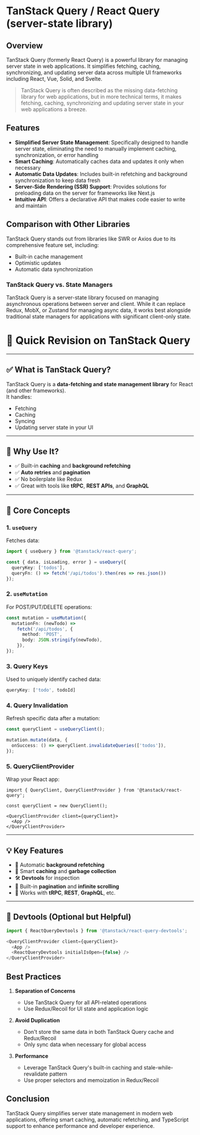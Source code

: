 # TanStack Query / React Query (server-state library)

## Overview

TanStack Query (formerly React Query) is a powerful library for managing server state in web applications. It simplifies fetching, caching, synchronizing, and updating server data across multiple UI frameworks including React, Vue, Solid, and Svelte.

> TanStack Query is often described as the missing data-fetching library for web applications, but in more technical terms, it makes fetching, caching, synchronizing and updating server state in your web applications a breeze.

## Features

- **Simplified Server State Management**: Specifically designed to handle server state, eliminating the need to manually implement caching, synchronization, or error handling
- **Smart Caching**: Automatically caches data and updates it only when necessary
- **Automatic Data Updates**: Includes built-in refetching and background synchronization to keep data fresh
- **Server-Side Rendering (SSR) Support**: Provides solutions for preloading data on the server for frameworks like Next.js
- **Intuitive API**: Offers a declarative API that makes code easier to write and maintain

## Comparison with Other Libraries

TanStack Query stands out from libraries like SWR or Axios due to its comprehensive feature set, including:
- Built-in cache management
- Optimistic updates
- Automatic data synchronization

### TanStack Query vs. State Managers

TanStack Query is a server-state library focused on managing asynchronous operations between server and client. While it can replace Redux, MobX, or Zustand for managing async data, it works best alongside traditional state managers for applications with significant client-only state.


# 🧠 Quick Revision on **TanStack Query**

---

## ✅ What is TanStack Query?

TanStack Query is a **data-fetching and state management library** for React (and other frameworks).  
It handles:

- Fetching  
- Caching  
- Syncing  
- Updating server state in your UI  

---

## 🚀 Why Use It?

- ✅ Built-in **caching** and **background refetching**  
- ✅ **Auto retries** and **pagination**  
- ✅ No boilerplate like Redux  
- ✅ Great with tools like **tRPC**, **REST APIs**, and **GraphQL**

---

## 🧠 Core Concepts

### 1. `useQuery`

Fetches data:

```ts
import { useQuery } from '@tanstack/react-query';

const { data, isLoading, error } = useQuery({
  queryKey: ['todos'],
  queryFn: () => fetch('/api/todos').then(res => res.json())
});
```

### 2. `useMutation`

For POST/PUT/DELETE operations:

```ts
const mutation = useMutation({
  mutationFn: (newTodo) =>
    fetch('/api/todos', {
      method: 'POST',
      body: JSON.stringify(newTodo),
    }),
});
```

### 3. Query Keys

Used to uniquely identify cached data:

```ts
queryKey: ['todo', todoId]
```

### 4. Query Invalidation

Refresh specific data after a mutation:

```ts
const queryClient = useQueryClient();

mutation.mutate(data, {
  onSuccess: () => queryClient.invalidateQueries(['todos']),
});
```

### 5. QueryClientProvider

Wrap your React app:

```tsx
import { QueryClient, QueryClientProvider } from '@tanstack/react-query';

const queryClient = new QueryClient();

<QueryClientProvider client={queryClient}>
  <App />
</QueryClientProvider>
```

---

## 💡 Key Features

- 🔁 Automatic **background refetching**  
- 💾 Smart **caching** and **garbage collection**  
- 🛠️ **Devtools** for inspection  
- 🔄 Built-in **pagination** and **infinite scrolling**  
- 🤝 Works with **tRPC**, **REST**, **GraphQL**, etc.

---

## 🧰 Devtools (Optional but Helpful)

```ts
import { ReactQueryDevtools } from '@tanstack/react-query-devtools';

<QueryClientProvider client={queryClient}>
  <App />
  <ReactQueryDevtools initialIsOpen={false} />
</QueryClientProvider>
```


## Best Practices

1. **Separation of Concerns**
   - Use TanStack Query for all API-related operations
   - Use Redux/Recoil for UI state and application logic

2. **Avoid Duplication**
   - Don't store the same data in both TanStack Query cache and Redux/Recoil
   - Only sync data when necessary for global access

3. **Performance**
   - Leverage TanStack Query's built-in caching and stale-while-revalidate pattern
   - Use proper selectors and memoization in Redux/Recoil

## Conclusion

TanStack Query simplifies server state management in modern web applications, offering smart caching, automatic refetching, and TypeScript support to enhance performance and developer experience.
